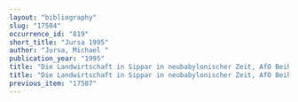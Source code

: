 ```yaml
---
layout: "bibliography"
slug: "17584"
occurrence_id: "819"
short_title: "Jursa 1995"
author: "Jursa, Michael "
publication_year: "1995"
title: "Die Landwirtschaft in Sippar in neubabylonischer Zeit, AfO Beiheft 25 (Wien)"
title: "Die Landwirtschaft in Sippar in neubabylonischer Zeit, AfO Beiheft 25 (Wien)"
previous_item: "17587"
---
```

